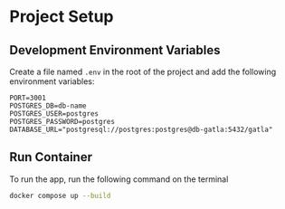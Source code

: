 # Project Setup

## Development Environment Variables

Create a file named `.env` in the root of the project and add the following environment variables:

```env
PORT=3001
POSTGRES_DB=db-name
POSTGRES_USER=postgres
POSTGRES_PASSWORD=postgres
DATABASE_URL="postgresql://postgres:postgres@db-gatla:5432/gatla"
```
## Run Container

To run the app, run the following command on the terminal

```bash
docker compose up --build
```
